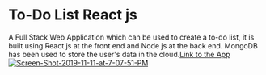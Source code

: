 # To-Do List React js
A Full Stack Web Application which can be used to create a to-do list, it is built using React js at the front end and Node js at the back end. MongoDB has been used to store the user's data in the cloud.[Link to the App](https://todo-reactlist.herokuapp.com/) 
<a href="https://ibb.co/M9T1125"><img src="https://i.ibb.co/rvPpp7f/Screen-Shot-2019-11-11-at-7-07-51-PM.png" alt="Screen-Shot-2019-11-11-at-7-07-51-PM" border="0"></a>
